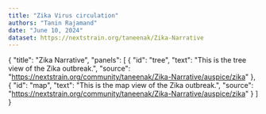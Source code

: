 ```yaml
---
title: "Zika Virus circulation"
authors: "Tanin Rajamand"
date: "June 10, 2024"
dataset: https://nextstrain.org/taneenak/Zika-Narrative
---
```

{
  "title": "Zika Narrative",
  "panels": [
    {
      "id": "tree",
      "text": "This is the tree view of the Zika outbreak.",
      "source": "https://nextstrain.org/community/taneenak/Zika-Narrative/auspice/zika"
    },
    {
      "id": "map",
      "text": "This is the map view of the Zika outbreak.",
      "source": "https://nextstrain.org/community/taneenak/Zika-Narrative/auspice/zika"
    }
  ]
}
